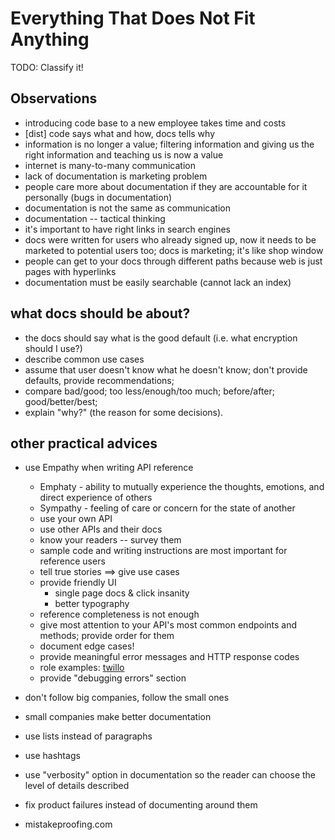 Everything That Does Not Fit Anything
=====================================

TODO: Classify it!

Observations
------------

- introducing code base to a new employee takes time and costs
- [dist] code says what and how, docs tells why
- information is no longer a value; filtering information and giving us
  the right information and teaching us is now a value
- internet is many-to-many communication 
- lack of documentation is marketing problem
- people care more about documentation if they are accountable for it
  personally (bugs in documentation)
- documentation is not the same as communication
- documentation -- tactical thinking
- it's important to have right links in search engines
- docs were written for users who already signed up, now it needs to be
  marketed to potential users too; docs is marketing; it's like shop window
- people can get to your docs through different paths because web is
  just pages with hyperlinks
- documentation must be easily searchable (cannot lack an index)

what docs should be about?
--------------------------

- the docs should say what is the good default (i.e. what encryption
  should I use?)
- describe common use cases
- assume that user doesn't know what he doesn't know; don't provide
  defaults, provide recommendations;
- compare bad/good; too less/enough/too much; before/after;
  good/better/best;
- explain "why?" (the reason for some decisions).

other practical advices
-----------------------

- use Empathy when writing API reference

    * Emphaty - ability to mutually experience the thoughts, emotions, and
      direct experience of others
    * Sympathy - feeling of care or concern for the state of another
    * use your own API
    * use other APIs and their docs
    * know your readers -- survey them
    * sample code and writing instructions are most important for reference
      users
    * tell true stories ==> give use cases
    * provide friendly UI
        + single page docs & click insanity
        + better typography
    * reference completeness is not enough
    * give most attention to your API's most common endpoints and methods;
      provide order for them
    * document edge cases!
    * provide meaningful error messages and HTTP response codes
    * role examples: [twillo](twilio.com)
    * provide "debugging errors" section

- don't follow big companies, follow the small ones
- small companies make better documentation

- use lists instead of paragraphs
- use hashtags
- use "verbosity" option in documentation so the reader can choose the level of
  details described
- fix product failures instead of documenting around them
- mistakeproofing.com